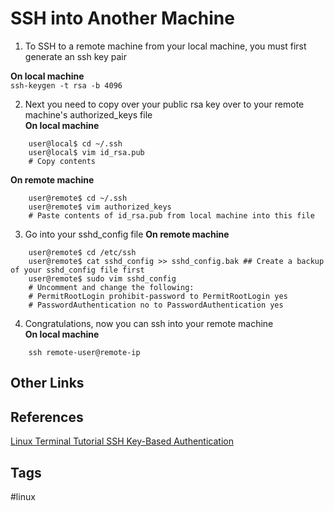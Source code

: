 # SSH into Another Machine

1. To SSH to a remote machine from your local machine, you must first generate an ssh key pair  

**On local machine**  
`ssh-keygen -t rsa -b 4096`  

2. Next you need to copy over your public rsa key over to your remote machine's authorized\_keys file  
**On local machine**
```
	user@local$ cd ~/.ssh 
	user@local$ vim id_rsa.pub
	# Copy contents
```
**On remote machine**
```
	user@remote$ cd ~/.ssh
	user@remote$ vim authorized_keys
	# Paste contents of id_rsa.pub from local machine into this file
```
3. Go into your sshd\_config file 
**On remote machine**
```
	user@remote$ cd /etc/ssh
	user@remote$ cat sshd_config >> sshd_config.bak ## Create a backup of your sshd_config file first
	user@remote$ sudo vim sshd_config
	# Uncomment and change the following:
	# PermitRootLogin prohibit-password to PermitRootLogin yes 
	# PasswordAuthentication no to PasswordAuthentication yes
```

4. Congratulations, now you can ssh into your remote machine  
**On local machine**
```
	ssh remote-user@remote-ip
```

## Other Links


## References
[Linux Terminal Tutorial SSH Key-Based Authentication](https://www.youtube.com/watch?v=vpk_1gldOAE)

## Tags
#linux
